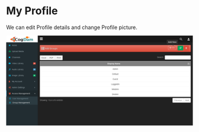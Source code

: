 # My Profile

We can edit Profile details and change Profile picture.

![](../.gitbook/assets/image%20%28180%29.png)

